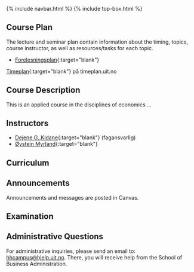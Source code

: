 {% include navbar.html %}  {% include top-box.html %}

## Course Plan 

The lecture and seminar plan contain information about the timing, topics, course instructor, as well as resources/tasks for each topic.

- [Forelesningsplan](forelesningsplan.html){:target="blank"}

[Timeplan](https://https://timeplan.uit.no/emne_timeplan.php?sem=25v&module[]=SOK-3021-1#week-50){:target="blank"} på timeplan.uit.no

## Course Description

This is an applied course in the disciplines of economics ...


## Instructors
- [Dejene G.,Kidane](https://uit.no/ansatte/dejene.g.kidane){:target="blank"} (fagansvarlig)
- [Øystein Myrland](https://uit.no/ansatte/oystein.myrland){:target="blank"}


## Curriculum

## Announcements

Announcements and messages are posted in Canvas.

## Examination  

## Administrative Questions

For administrative inquiries, please send an email to: hhcampus@hjelp.uit.no. There, you will receive help from the School of Business Administration.




